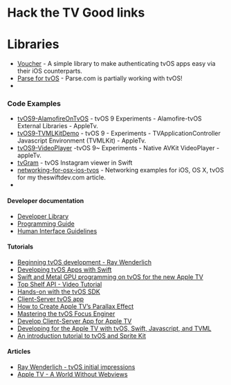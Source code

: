 # Hack the TV Good links

# Libraries
* [Voucher](https://github.com/rsattar/Voucher) - A simple library to make authenticating tvOS apps easy via their iOS counterparts.
* [Parse for tvOS](https://github.com/ParsePlatform/Parse-SDK-iOS-OSX/issues/250) - Parse.com is partially working with tvOS!
* 

### Code Examples
* [tvOS9-AlamofireOnTvOS](https://github.com/Sweefties/tvOS9-AlamofireOnTvOS) - tvOS 9 Experiments - Alamofire-tvOS External Libraries - AppleTv.
* [tvOS9-TVMLKitDemo](https://github.com/Sweefties/tvOS9-TVMLKitDemo) - tvOS 9 - Experiments - TVApplicationController Javascript Environment (TVMLKit) - AppleTv.
* [tvOS9-VideoPlayer](https://github.com/Sweefties/tvOS9-VideoPlayer) -tvOS 9~ Experiments - Native AVKit VideoPlayer - appleTv.
* [tvGram](https://github.com/jeffreality/tvGram) - tvOS Instagram viewer in Swift
* [networking-for-osx-ios-tvos](https://github.com/tib/networking-for-osx-ios-tvos) - Networking examples for iOS, OS X, tvOS for my theswiftdev.com article.
* 

#### Developer documentation
- [Developer Library](https://developer.apple.com/library/prerelease/tvos/navigation/)
- [Programming Guide](https://developer.apple.com/library/prerelease/tvos/documentation/General/Conceptual/AppleTV_PG/YourFirstAppleTVApp.html)
- [Human Interface Guidelines](https://developer.apple.com/tvos/human-interface-guidelines/)

#### Tutorials
- [Beginning tvOS development - Ray Wenderlich](http://www.raywenderlich.com/114886/beginning-tvos-development-with-tvml-tutorial)
- [Developing tvOS Apps with Swift](http://jamesonquave.com/blog/developing-tvos-apps-for-apple-tv-with-swift/)
- [Swift and Metal GPU programming on tvOS for the new Apple TV](http://memkite.com/blog/2015/09/09/swift-and-metal-gpu-programming-on-tvos-for-the-new-apple-tv/)
- [Top Shelf API - Video Tutorial](http://www.madeupbypeople.com/blog/2015/9/9/tvos-tutorial-make-apple-tv-apps)
- [Hands-on with the tvOS SDK](http://telliott.io/2015/09/15/hands-on-with-the-tvos-sdk.html)
- [Client-Server tvOS app](http://www.rockhoppertech.com/blog/apple-tv-tvos-hello-world-app-in-swift/)
- [How to Create Apple TV’s Parallax Effect](https://www.simononstartups.com/how-to-create-apple-tvs-parallax-effect/)
- [Mastering the tvOS Focus Enginer](http://nerds.airbnb.com/tvos-focus-engine/)
- [Develop Client-Server App for Apple TV](http://pragma.tv/tutorial/2015/09/11/Client-Server-App-On-Apple-TV.html)
- [Developing for the Apple TV with tvOS, Swift, Javascript, and TVML](https://www.simononstartups.com/developing-for-the-apple-tv-with-tvos-swift-javascript-and-tvml/)
- [An introduction tutorial to tvOS and Sprite Kit](http://cartoonsmart.com/an-introduction-tutorial-to-tvos-and-sprite-kit/#initial-setup)

#### Articles
- [Ray Wenderlich - tvOS initial impressions](http://www.raywenderlich.com/114313/tvos-initial-impressions)
- [Apple TV - A World Without Webviews](https://medium.com/@dlpasco/apple-tv-a-world-without-webkit-5c428a64a6dd)

